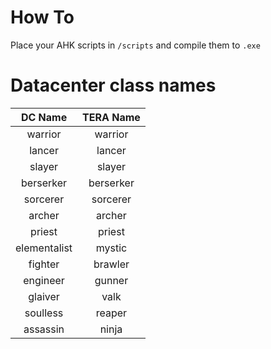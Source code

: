# How To
Place your AHK scripts in `/scripts` and compile them to `.exe`
# Datacenter class names
|    DC Name   | TERA Name |
|:------------:|:---------:|
|    warrior   |  warrior  |
|    lancer    |   lancer  |
|    slayer    |   slayer  |
|   berserker  | berserker |
|   sorcerer   |  sorcerer |
|    archer    |   archer  |
|    priest    |   priest  |
| elementalist |   mystic  |
|    fighter   |  brawler  |
|   engineer   |   gunner  |
|    glaiver   |    valk   |
|   soulless   |   reaper  |
|   assassin   |   ninja   |
